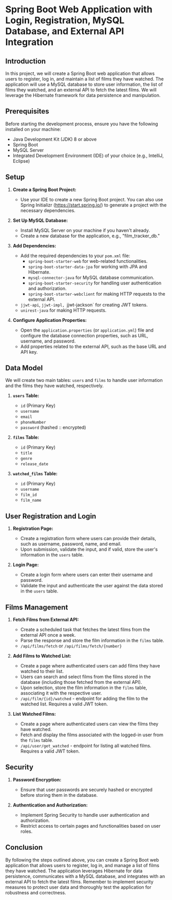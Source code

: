 # Spring Boot Web Application with Login, Registration, MySQL Database, and External API Integration

## Introduction

In this project, we will create a Spring Boot web application that allows users to register, log in, and maintain a list of films they have watched. The application will use a MySQL database to store user information, the list of films they watched, and an external API to fetch the latest films. We will leverage the Hibernate framework for data persistence and manipulation.

## Prerequisites

Before starting the development process, ensure you have the following installed on your machine:

- Java Development Kit (JDK) 8 or above
- Spring Boot
- MySQL Server
- Integrated Development Environment (IDE) of your choice (e.g., IntelliJ, Eclipse)

## Setup

1. **Create a Spring Boot Project:**
    - Use your IDE to create a new Spring Boot project. You can also use Spring Initializr (https://start.spring.io/) to generate a project with the necessary dependencies.

2. **Set Up MySQL Database:**
    - Install MySQL Server on your machine if you haven't already.
    - Create a new database for the application, e.g., "film_tracker_db."

3. **Add Dependencies:**
    - Add the required dependencies to your `pom.xml` file:
        - `spring-boot-starter-web` for web-related functionalities.
        - `spring-boot-starter-data-jpa` for working with JPA and Hibernate.
        - `mysql-connector-java` for MySQL database communication.
        - `spring-boot-starter-security` for handling user authentication and authorization.
        - `spring-boot-starter-webclient` for making HTTP requests to the external API.
	- `jjwt-api`, `jjwt-impl, `jjwt-jackson` for creating JWT tokens.
	- `unirest-java` for making HTTP requests.

4. **Configure Application Properties:**
    - Open the `application.properties` (or `application.yml`) file and configure the database connection properties, such as URL, username, and password.
    - Add properties related to the external API, such as the base URL and API key.

## Data Model

We will create two main tables: `users` and `films` to handle user information and the films they have watched, respectively.

1. **`users` Table:**
    - `id` (Primary Key)
    - `username`
    - `email`
    - `phoneNumber`
    - `password` (hashed :: encrypted)

2. **`films` Table:**
    - `id` (Primary Key)
    - `title`
    - `genre`
    - `release_date`

3. **`watched_films` Table:**
    - `id` (Primary Key)
    - `username`
    - `film_id`
    - `film_name`

## User Registration and Login

1. **Registration Page:**
    - Create a registration form where users can provide their details, such as username, password, name, and email.
    - Upon submission, validate the input, and if valid, store the user's information in the `users` table.

2. **Login Page:**
    - Create a login form where users can enter their username and password.
    - Validate the input and authenticate the user against the data stored in the `users` table.

## Films Management

1. **Fetch Films from External API:**
    - Create a scheduled task that fetches the latest films from the external API once a week.
    - Parse the response and store the film information in the `films` table.
    - `/api/films/fetch` or `/api/films/fetch/{number}`

2. **Add Films to Watched List:**
    - Create a page where authenticated users can add films they have watched to their list.
    - Users can search and select films from the films stored in the database (including those fetched from the external API).
    - Upon selection, store the film information in the `films` table, associating it with the respective user.
    - `/api/film/{id}/watched` - endpoint for adding the film to the watched list. Requires a valid JWT token.

3. **List Watched Films:**
    - Create a page where authenticated users can view the films they have watched.
    - Fetch and display the films associated with the logged-in user from the `films` table.
    - `/api/user/get_watched` - endpoint for listing all watched films. Requires a valid JWT token.

## Security

1. **Password Encryption:**
    - Ensure that user passwords are securely hashed or encrypted before storing them in the database.

2. **Authentication and Authorization:**
    - Implement Spring Security to handle user authentication and authorization.
    - Restrict access to certain pages and functionalities based on user roles.

## Conclusion

By following the steps outlined above, you can create a Spring Boot web application that allows users to register, log in, and manage a list of films they have watched. The application leverages Hibernate for data persistence, communicates with a MySQL database, and integrates with an external API to fetch the latest films. Remember to implement security measures to protect user data and thoroughly test the application for robustness and correctness.